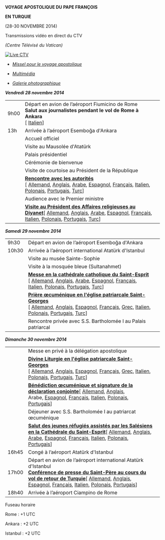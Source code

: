 **VOYAGE APOSTOLIQUE DU PAPE FRANÇOIS**

**EN TURQUIE**

(28-30 NOVEMBRE 2014)

Transmissions vidéo en direct du CTV

*(Centre Télévisé du Vatican)*

[![Live CTV](http://w2.vatican.va/content/dam/francesco/images/img/player.jpg)](http://www.ctv.va/content/ctv/it/livetv.html)

- *[Missel pour le voyage apostolique](http://www.vatican.va/news_services/liturgy/libretti/2014/20141128-30-libretto-messale-turchia.pdf)*

- *[Multimédia](http://w2.vatican.va/content/francesco/fr/events/event.dir.html/content/vaticanevents/fr/2014/11/28/viaggioapostolicointurchia.html)*

- *[Galerie photographique](http://www.photogallery.va/content/photogallery/fr/eventi/turchia2014.html)*


***Vendredi 28 novembre 2014***

|     |     |     |
| --- | --- | --- |
| 9h00 | Départ en avion de l’aéroport Fiumicino de Rome <br>**Salut aux journalistes pendant le vol de Rome à Ankara**<br>[ [Italien](/content/francesco/it/speeches/2014/november/documents/papa-francesco_20141128_turchia-saluto-volo.html)] |  |
| 13h | Arrivée à l’aéroport Esemboğa d'Ankara |  |
|  | Accueil officiel |  |
|  | Visite au Mausolée d'Atatürk |  |
|  | Palais présidentiel |  |
|  | Cérémonie de bienvenue |  |
|  | Visite de courtoise au Président de la République |  |
|  | **[Rencontre avec les autorités](/content/francesco/fr/speeches/2014/november/documents/papa-francesco_20141128_turchia-incontro-autorita.html)**<br>[ [Allemand](/content/francesco/de/speeches/2014/november/documents/papa-francesco_20141128_turchia-incontro-autorita.html), [Anglais](/content/francesco/en/speeches/2014/november/documents/papa-francesco_20141128_turchia-incontro-autorita.html), [Arabe](/content/francesco/ar/speeches/2014/november/documents/papa-francesco_20141128_turchia-incontro-autorita.html), [Espagnol](/content/francesco/es/speeches/2014/november/documents/papa-francesco_20141128_turchia-incontro-autorita.html), [Français](/content/francesco/fr/speeches/2014/november/documents/papa-francesco_20141128_turchia-incontro-autorita.html), [Italien](/content/francesco/it/speeches/2014/november/documents/papa-francesco_20141128_turchia-incontro-autorita.html), [Polonais](/content/francesco/pl/speeches/2014/november/documents/papa-francesco_20141128_turchia-incontro-autorita.html), [Portugais](/content/francesco/pt/speeches/2014/november/documents/papa-francesco_20141128_turchia-incontro-autorita.html), [Turc](/content/francesco/tr/speeches/2014/november/documents/papa-francesco_20141128_turchia-incontro-autorita.html)] |  |
|  | Audience avec le Premier ministre |  |
|  | **[Visite au Président des Affaires religieuses au Diyanet](/content/francesco/fr/speeches/2014/november/documents/papa-francesco_20141128_turchia-presidenza-diyanet.html)**[ [Allemand](/content/francesco/de/speeches/2014/november/documents/papa-francesco_20141128_turchia-presidenza-diyanet.html), [Anglais](/content/francesco/en/speeches/2014/november/documents/papa-francesco_20141128_turchia-presidenza-diyanet.html), [Arabe](/content/francesco/ar/speeches/2014/november/documents/papa-francesco_20141128_turchia-presidenza-diyanet.html), [Espagnol](/content/francesco/es/speeches/2014/november/documents/papa-francesco_20141128_turchia-presidenza-diyanet.html), [Français](/content/francesco/fr/speeches/2014/november/documents/papa-francesco_20141128_turchia-presidenza-diyanet.html), [Italien](/content/francesco/it/speeches/2014/november/documents/papa-francesco_20141128_turchia-presidenza-diyanet.html), [Polonais](/content/francesco/pl/speeches/2014/november/documents/papa-francesco_20141128_turchia-presidenza-diyanet.html), [Portugais](/content/francesco/pt/speeches/2014/november/documents/papa-francesco_20141128_turchia-presidenza-diyanet.html), [Turc](/content/francesco/tr/speeches/2014/november/documents/papa-francesco_20141128_turchia-presidenza-diyanet.html)] |  |

***Samedi 29 novembre 2014***

|     |     |     |
| --- | --- | --- |
| 9h30 | Départ en avion de l’aéroport Esemboğa d'Ankara |  |
| 10h30 | Arrivée à l’aéroport international Atatürk d'Istanbul |  |
|  | Visite au musée Sainte-Sophie |  |
|  | Visite à la mosquée bleue (Sultanahmet) |  |
|  | **[Messe en la cathédrale catholique du Saint-Esprit](/content/francesco/fr/homilies/2014/documents/papa-francesco_20141129_omelia-turchia.html)**<br>[ [Allemand](/content/francesco/de/homilies/2014/documents/papa-francesco_20141129_omelia-turchia.html), [Anglais](/content/francesco/en/homilies/2014/documents/papa-francesco_20141129_omelia-turchia.html), [Arabe](/content/francesco/ar/homilies/2014/documents/papa-francesco_20141129_omelia-turchia.html), [Espagnol](/content/francesco/es/homilies/2014/documents/papa-francesco_20141129_omelia-turchia.html), [Français](/content/francesco/fr/homilies/2014/documents/papa-francesco_20141129_omelia-turchia.html), [Italien](/content/francesco/it/homilies/2014/documents/papa-francesco_20141129_omelia-turchia.html), [Polonais](/content/francesco/pl/homilies/2014/documents/papa-francesco_20141129_omelia-turchia.html), [Portugais](/content/francesco/pt/homilies/2014/documents/papa-francesco_20141129_omelia-turchia.html), [Turc](/content/francesco/tr/homilies/2014/documents/papa-francesco_20141129_omelia-turchia.html)] |  |
|  | **[Prière œcuménique en l'église patriarcale Saint-Georges](/content/francesco/fr/speeches/2014/november/documents/papa-francesco_20141129_turchia-preghiera-ecumenica.html)**<br>[ [Allemand](/content/francesco/de/speeches/2014/november/documents/papa-francesco_20141129_turchia-preghiera-ecumenica.html), [Anglais](/content/francesco/en/speeches/2014/november/documents/papa-francesco_20141129_turchia-preghiera-ecumenica.html), [Espagnol](/content/francesco/es/speeches/2014/november/documents/papa-francesco_20141129_turchia-preghiera-ecumenica.html), [Français](/content/francesco/fr/speeches/2014/november/documents/papa-francesco_20141129_turchia-preghiera-ecumenica.html), [Grec](/content/francesco/el/speeches/2014/november/documents/papa-francesco_20141129_turchia-preghiera-ecumenica.html), [Italien](/content/francesco/it/speeches/2014/november/documents/papa-francesco_20141129_turchia-preghiera-ecumenica.html), [Polonais](/content/francesco/pl/speeches/2014/november/documents/papa-francesco_20141129_turchia-preghiera-ecumenica.html), [Portugais](/content/francesco/pt/speeches/2014/november/documents/papa-francesco_20141129_turchia-preghiera-ecumenica.html), [Turc](/content/francesco/tr/speeches/2014/november/documents/papa-francesco_20141129_turchia-preghiera-ecumenica.html)] |  |
|  | Rencontre privée avec S.S. Bartholomée I au Palais patriarcal |  |

***Dimanche 30 novembre 2014***

|     |     |     |
| --- | --- | --- |
|  | Messe en privé à la délégation apostolique |  |
|  | **[Divine Liturgie en l'église patriarcale Saint-Georges](/content/francesco/fr/homilies/2014/documents/papa-francesco_20141130_divina-liturgia-turchia.html)**<br>[ [Allemand](/content/francesco/de/homilies/2014/documents/papa-francesco_20141130_divina-liturgia-turchia.html), [Anglais](/content/francesco/en/homilies/2014/documents/papa-francesco_20141130_divina-liturgia-turchia.html), [Espagnol](/content/francesco/es/homilies/2014/documents/papa-francesco_20141130_divina-liturgia-turchia.html), [Français](/content/francesco/fr/homilies/2014/documents/papa-francesco_20141130_divina-liturgia-turchia.html), [Grec](/content/francesco/el/homilies/2014/documents/papa-francesco_20141130_divina-liturgia-turchia.html), [Italien](/content/francesco/it/homilies/2014/documents/papa-francesco_20141130_divina-liturgia-turchia.html), [Polonais](/content/francesco/pl/homilies/2014/documents/papa-francesco_20141130_divina-liturgia-turchia.html), [Portugais](/content/francesco/pt/homilies/2014/documents/papa-francesco_20141130_divina-liturgia-turchia.html), [Turc](/content/francesco/tr/homilies/2014/documents/papa-francesco_20141130_divina-liturgia-turchia.html)] |  |
|  | **[Bénédiction œcuménique et signature de la déclaration conjointe](/content/francesco/fr/speeches/2014/november/documents/papa-francesco_20141130_turchia-firma-dichiarazione.html)**[ [Allemand](/content/francesco/de/speeches/2014/november/documents/papa-francesco_20141130_turchia-firma-dichiarazione.html), [Anglais](/content/francesco/en/speeches/2014/november/documents/papa-francesco_20141130_turchia-firma-dichiarazione.html), Arabe, [Espagnol](/content/francesco/es/speeches/2014/november/documents/papa-francesco_20141130_turchia-firma-dichiarazione.html), [Français](/content/francesco/fr/speeches/2014/november/documents/papa-francesco_20141130_turchia-firma-dichiarazione.html), [Italien](/content/francesco/it/speeches/2014/november/documents/papa-francesco_20141130_turchia-firma-dichiarazione.html), [Polonais](/content/francesco/pl/speeches/2014/november/documents/papa-francesco_20141130_turchia-firma-dichiarazione.html), [Portugais](/content/francesco/pt/speeches/2014/november/documents/papa-francesco_20141130_turchia-firma-dichiarazione.html)] |  |
|  | Déjeuner avec S.S. Bartholomée I au patriarcat œcuménique |  |
|  | **[Salut des jeunes réfugiés assistés par les Salésiens en la Cathédrale du Saint-Esprit](/content/francesco/fr/speeches/2014/november/documents/papa-francesco_20141130_turchia-oratorio-salesiano.html)**[ [Allemand](/content/francesco/de/speeches/2014/november/documents/papa-francesco_20141130_turchia-oratorio-salesiano.html), [Anglais](/content/francesco/en/speeches/2014/november/documents/papa-francesco_20141130_turchia-oratorio-salesiano.html), [Arabe](/content/francesco/ar/speeches/2014/november/documents/papa-francesco_20141130_turchia-oratorio-salesiano.html), [Espagnol](/content/francesco/es/speeches/2014/november/documents/papa-francesco_20141130_turchia-oratorio-salesiano.html), [Français](/content/francesco/fr/speeches/2014/november/documents/papa-francesco_20141130_turchia-oratorio-salesiano.html), [Italien](/content/francesco/it/speeches/2014/november/documents/papa-francesco_20141130_turchia-oratorio-salesiano.html), [Polonais](/content/francesco/pl/speeches/2014/november/documents/papa-francesco_20141130_turchia-oratorio-salesiano.html), [Portugais](/content/francesco/pt/speeches/2014/november/documents/papa-francesco_20141130_turchia-oratorio-salesiano.html)] |  |
| 16h45 | Congé à l’aéroport Atatürk d'Istanbul |  |
| 17h00 | Départ en avion de l’aéroport international Atatürk d'Istanbul<br>**[Conférence de presse du Saint-Père au cours du vol de retour de Turquie](/content/francesco/fr/speeches/2014/november/documents/papa-francesco_20141130_turchia-conferenza-stampa.html)**[ [Allemand](/content/francesco/de/speeches/2014/november/documents/papa-francesco_20141130_turchia-conferenza-stampa.html), [Anglais](/content/francesco/en/speeches/2014/november/documents/papa-francesco_20141130_turchia-conferenza-stampa.html), [Espagnol](/content/francesco/es/speeches/2014/november/documents/papa-francesco_20141130_turchia-conferenza-stampa.html), [Français](/content/francesco/fr/speeches/2014/november/documents/papa-francesco_20141130_turchia-conferenza-stampa.html), [Italien](/content/francesco/it/speeches/2014/november/documents/papa-francesco_20141130_turchia-conferenza-stampa.html), [Polonais](/content/francesco/pl/speeches/2014/november/documents/papa-francesco_20141130_turchia-conferenza-stampa.html), [Portugais](/content/francesco/pt/speeches/2014/november/documents/papa-francesco_20141130_turchia-conferenza-stampa.html)] |  |
| 18h40 | Arrivée à l’aéroport Ciampino de Rome |  |

Fuseau horaire

Rome : +1 UTC

Ankara : +2 UTC

Istanbul : +2 UTC